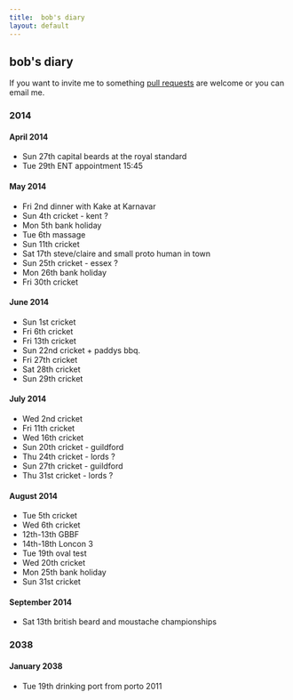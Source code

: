 ```yaml
---
title:  bob's diary
layout: default
---
```

## bob's diary ##

If you want to invite me to something [pull requests](https://github.com/rjw1/randomness.org.uk/blob/master/diary/index.md)
are welcome or you can email me.

### 2014 ###

#### April 2014 ####

* Sun 27th capital beards at the royal standard
* Tue 29th ENT appointment 15:45

#### May 2014 ####

* Fri 2nd dinner with Kake at Karnavar
* Sun 4th cricket - kent ?
* Mon 5th bank holiday
* Tue 6th massage
* Sun 11th cricket
* Sat 17th steve/claire and small proto human in town
* Sun 25th cricket - essex ?
* Mon 26th bank holiday
* Fri 30th cricket

#### June 2014 ####

* Sun 1st cricket
* Fri 6th cricket
* Fri 13th cricket
* Sun 22nd cricket + paddys bbq.
* Fri 27th cricket
* Sat 28th cricket
* Sun 29th cricket

#### July 2014 ####

* Wed 2nd cricket
* Fri 11th cricket
* Wed 16th cricket
* Sun 20th cricket - guildford
* Thu 24th cricket - lords ?
* Sun 27th cricket - guildford
* Thu 31st cricket - lords ?

#### August 2014 ####

* Tue 5th cricket
* Wed 6th cricket
* 12th-13th GBBF
* 14th-18th Loncon 3
* Tue 19th oval test
* Wed 20th cricket
* Mon 25th bank holiday
* Sun 31st cricket

#### September 2014 ####

* Sat 13th british beard and moustache championships


### 2038 ###

#### January 2038 ####

* Tue 19th drinking port from porto 2011


